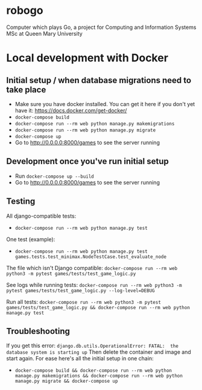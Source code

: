 # robogo
Computer which plays Go, a project for Computing and Information Systems MSc at Queen Mary University

# Local development with Docker

## Initial setup / when database migrations need to take place
- Make sure you have docker installed. You can get it here if you don't yet have it: https://docs.docker.com/get-docker/
- `docker-compose build`
- `docker-compose run --rm web python manage.py makemigrations`
- `docker-compose run --rm web python manage.py migrate`
- `docker-compose up`
- Go to http://0.0.0.0:8000/games to see the server running

## Development once you've run initial setup
- Run `docker-compose up --build`
- Go to http://0.0.0.0:8000/games to see the server running

## Testing
All django-compatible tests:
- `docker-compose run --rm web python manage.py test`

One test (example):
- `docker-compose run --rm web python manage.py test games.tests.test_minimax.NodeTestCase.test_evaluate_node`

The file which isn't Django compatible:
`docker-compose run --rm web python3 -m pytest games/tests/test_game_logic.py`

See logs while running tests:
`docker-compose run --rm web python3 -m pytest games/tests/test_game_logic.py --log-level=DEBUG`

Run all tests:
`docker-compose run --rm web python3 -m pytest games/tests/test_game_logic.py && docker-compose run --rm web python manage.py test`

## Troubleshooting
If you get this error:
`django.db.utils.OperationalError: FATAL:  the database system is starting up`
Then delete the container and image and start again. For ease here's all the initial setup in one chain:
- `docker-compose build && docker-compose run --rm web python manage.py makemigrations && docker-compose run --rm web python manage.py migrate && docker-compose up`